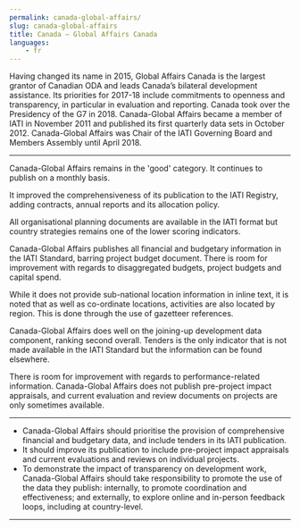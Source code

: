 ```yaml
---
permalink: canada-global-affairs/
slug: canada-global-affairs
title: Canada – Global Affairs Canada
languages:
    - fr
---
```


Having changed its name in 2015, Global Affairs Canada is the largest grantor of Canadian ODA and leads Canada’s bilateral development assistance. Its priorities for 2017-18 include commitments to openness and transparency, in particular in evaluation and reporting. Canada took over the Presidency of the G7 in 2018. Canada-Global Affairs became a member of IATI in November 2011 and published its first quarterly data sets in October 2012. Canada-Global Affairs was Chair of the IATI Governing Board and Members Assembly until April 2018.

---

Canada-Global Affairs remains in the 'good' category. It continues to publish on a monthly basis.

It improved the comprehensiveness of its publication to the IATI Registry, adding contracts, annual reports and its allocation policy.

All organisational planning documents are available in the IATI format but country strategies remains one of the lower scoring indicators.

Canada-Global Affairs publishes all financial and budgetary information in the IATI Standard, barring project budget document. There is room for improvement with regards to disaggregated budgets, project budgets and capital spend.

While it does not provide sub-national location information in inline text, it is noted that as well as co-ordinate locations, activities are also located by region. This is done through the use of gazetteer references.

Canada-Global Affairs does well on the joining-up development data component, ranking second overall. Tenders is the only indicator that is not made available in the IATI Standard but the information can be found elsewhere.

There is room for improvement with regards to performance-related information. Canada-Global Affairs does not publish pre-project impact appraisals, and current evaluation and review documents on projects are only sometimes available.

---

 * Canada-Global Affairs should prioritise the provision of comprehensive financial and budgetary data, and include tenders in its IATI publication. 
 * It should improve its publication to include pre-project impact appraisals and current evaluations and reviews on individual projects.
 * To demonstrate the impact of transparency on development work, Canada-Global Affairs should take responsibility to promote the use of the data they publish: internally, to promote coordination and effectiveness; and externally, to explore online and in-person feedback loops, including at country-level.

---
